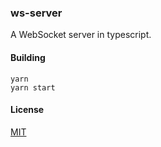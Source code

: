 ### ws-server

A WebSocket server in typescript.

#### Building

```
yarn
yarn start
```

#### License

[MIT](LICENSE.md)
